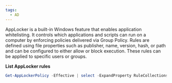 ```yaml
---
tags:
  - AD
---
```

AppLocker is a built-in Windows feature that enables application whitelisting. It controls which applications and scripts can run on a computer by enforcing policies delivered via Group Policy. Rules are defined using file properties such as publisher, name, version, hash, or path and can be configured to either allow or block execution. These rules can be applied to specific users or groups.

**List AppLocker rules**
```powershell
Get-AppLockerPolicy -Effective | select -ExpandProperty RuleCollections
```

